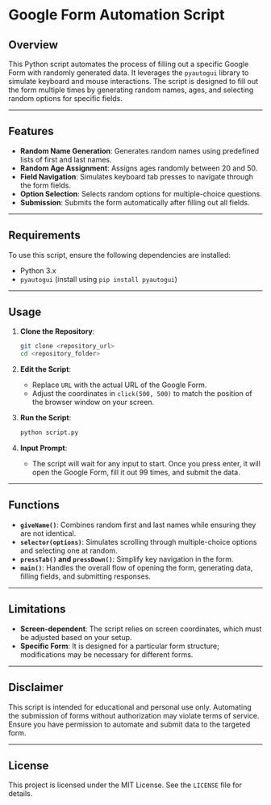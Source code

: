 # Google Form Automation Script

## Overview

This Python script automates the process of filling out a specific Google Form with randomly generated data. It leverages the `pyautogui` library to simulate keyboard and mouse interactions. The script is designed to fill out the form multiple times by generating random names, ages, and selecting random options for specific fields.

---

## Features

- **Random Name Generation**: Generates random names using predefined lists of first and last names.
- **Random Age Assignment**: Assigns ages randomly between 20 and 50.
- **Field Navigation**: Simulates keyboard tab presses to navigate through the form fields.
- **Option Selection**: Selects random options for multiple-choice questions.
- **Submission**: Submits the form automatically after filling out all fields.

---

## Requirements

To use this script, ensure the following dependencies are installed:

- Python 3.x
- `pyautogui` (install using `pip install pyautogui`)

---

## Usage

1. **Clone the Repository**:
   ```bash
   git clone <repository_url>
   cd <repository_folder>
   ```

2. **Edit the Script**:
   - Replace `URL` with the actual URL of the Google Form.
   - Adjust the coordinates in `click(500, 500)` to match the position of the browser window on your screen.

3. **Run the Script**:
   ```bash
   python script.py
   ```

4. **Input Prompt**:
   - The script will wait for any input to start. Once you press enter, it will open the Google Form, fill it out 99 times, and submit the data.

---

## Functions

- **`giveName()`**: Combines random first and last names while ensuring they are not identical.
- **`selector(options)`**: Simulates scrolling through multiple-choice options and selecting one at random.
- **`pressTab()` and `pressDown()`**: Simplify key navigation in the form.
- **`main()`**: Handles the overall flow of opening the form, generating data, filling fields, and submitting responses.

---

## Limitations

- **Screen-dependent**: The script relies on screen coordinates, which must be adjusted based on your setup.
- **Specific Form**: It is designed for a particular form structure; modifications may be necessary for different forms.

---

## Disclaimer

This script is intended for educational and personal use only. Automating the submission of forms without authorization may violate terms of service. Ensure you have permission to automate and submit data to the targeted form.

---

## License

This project is licensed under the MIT License. See the `LICENSE` file for details.
